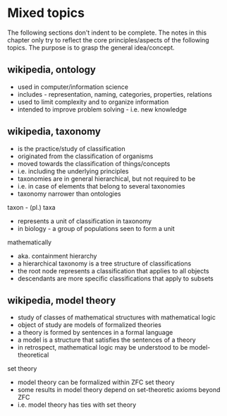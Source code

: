 
<!-- ======================================================================= -->
# Mixed topics

The following sections don't indent to be complete. The notes in this chapter
only try to reflect the core principles/aspects of the following topics. The
purpose is to grasp the general idea/concept.

<!-- ======================================================================= -->
## wikipedia, ontology

* used in computer/information science
* includes - representation, naming, categories, properties, relations
* used to limit complexity and to organize information
* intended to improve problem solving - i.e. new knowledge

<!-- ======================================================================= -->
## wikipedia, taxonomy

* is the practice/study of classification
* originated from the classification of organisms
* moved towards the classification of things/concepts
* i.e. including the underlying principles
* taxonomies are in general hierarchical, but not required to be
* i.e. in case of elements that belong to several taxonomies
* taxonomy narrower than ontologies

taxon - (pl.) taxa

* represents a unit of classification in taxonomy
* in biology - a group of populations seen to form a unit

mathematically

* aka. containment hierarchy
* a hierarchical taxonomy is a tree structure of classifications
* the root node represents a classification that applies to all objects
* descendants are more specific classifications that apply to subsets

<!-- ======================================================================= -->
## wikipedia, model theory

* study of classes of mathematical structures with mathematical logic
* object of study are models of formalized theories
* a theory is formed by sentences in a formal language
* a model is a structure that satisfies the sentences of a theory
* in retrospect, mathematical logic may be understood to be model-theoretical

set theory

* model theory can be formalized within ZFC set theory
* some results in model theory depend on set-theoretic axioms beyond ZFC
* i.e. model theory has ties with set theory
